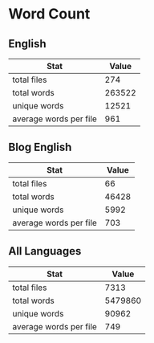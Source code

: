 # Word Count

## English

Stat | Value
---- | -----
total files | 274
total words | 263522
unique words | 12521
average words per file | 961

## Blog English

Stat | Value
---- | -----
total files | 66
total words | 46428
unique words | 5992
average words per file | 703

## All Languages

Stat | Value
---- | -----
total files | 7313
total words | 5479860
unique words | 90962
average words per file | 749
